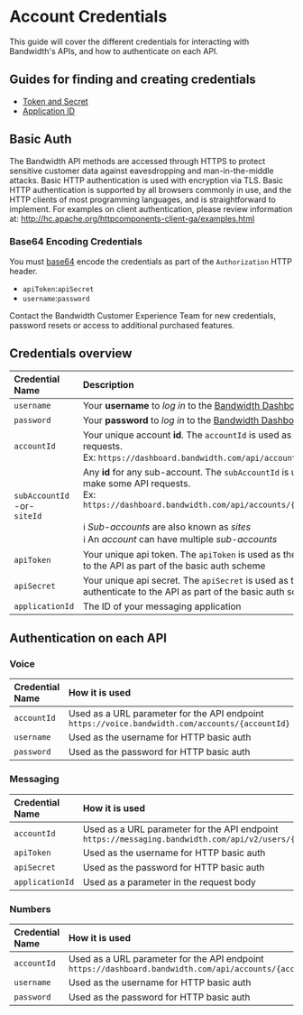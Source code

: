 # Account Credentials

This guide will cover the different credentials for interacting with Bandwidth's APIs, and how to authenticate on each API.

## Guides for finding and creating credentials
* [Token and Secret](https://support.bandwidth.com/hc/en-us/articles/360014110974)
* [Application ID](https://support.bandwidth.com/hc/en-us/articles/360013007654)

## Basic Auth

The Bandwidth API methods are accessed through HTTPS to protect sensitive customer data against eavesdropping and man-in-the-middle attacks. Basic HTTP authentication is used with encryption via TLS. Basic HTTP authentication is supported by all browsers commonly in use, and the HTTP clients of most programming languages, and is straightforward to implement.
For examples on client authentication, please review information at: http://hc.apache.org/httpcomponents-client-ga/examples.html

### Base64 Encoding Credentials

You must [base64](https://en.wikipedia.org/wiki/Base64) encode the credentials as part of the `Authorization` HTTP header.
* `apiToken`:`apiSecret`
* `username`:`password`

Contact the Bandwidth Customer Experience Team for new credentials, password resets or access to additional purchased features.
<br>

## Credentials overview

| Credential Name                        | Description                                                                                                                                                                                                                                                                                             | Example                                            |
|:---------------------------------------|:--------------------------------------------------------------------------------------------------------------------------------------------------------------------------------------------------------------------------------------------------------------------------------------------------------|:---------------------------------------------------|
| `username`                             | Your **username** to *log in* to the [Bandwidth Dashboard](https://dashboard.bandwidth.com)                                                                                                                                                                                                             | `jdoe`                                             |
| `password`                             | Your **password** to *log in* to the [Bandwidth Dashboard](https://dashboard.bandwidth.com)                                                                                                                                                                                                             | `correct-horse-battery-staple`                     |
| `accountId`                            | Your unique account **id**.  The `accountId` is used as part of the url to make API requests. <br> Ex: `https://dashboard.bandwidth.com/api/accounts/{accountId}/`                                                                                                                                      | `920012`                                           |
| `subAccountId` <br> -or- <br> `siteId` | Any **id** for any sub-account.  The `subAccountId` is used as part of the url to make some API requests. <br> Ex: `https://dashboard.bandwidth.com/api/accounts/{accountId}/sites/{sideId}` <br><br> ℹ️ *Sub-accounts* are also known as *sites* <br> ℹ️ An *account* can have multiple *sub-accounts* | `13606`                                            |
| `apiToken`                             | Your unique api token.  The `apiToken` is used as the **username** to authenticate to the API as part of the basic auth scheme                                                                                                                                                                          | `f12a9edeed04ecd21b303c6f1f9f0831a1482f7f3c59199e` |
| `apiSecret`                            | Your unique api secret.  The `apiSecret` is used as the **password** to authenticate to the API as part of the basic auth scheme                                                                                                                                                                        | `j54935lddasl837592356aasdf8359hlo3`               |
| `applicationId`                        | The ID of your messaging application                                                                                                                                                                                                                                                                    | `532qd-fk5odk5-dlslka40-l5k3lsdmc`                 |

## Authentication on each API

### Voice

| Credential Name | How it is used                                                                                    |
|:----------------|:--------------------------------------------------------------------------------------------------|
| `accountId`     | Used as a URL parameter for the API endpoint `https://voice.bandwidth.com/accounts/{accountId}` |
| `username`      | Used as the username for HTTP basic auth                                                          |
| `password`     | Used as the password for HTTP basic auth                                                          |

### Messaging

| Credential Name | How it is used                                                                                                   |
|:----------------|:-----------------------------------------------------------------------------------------------------------------|
| `accountId`     | Used as a URL parameter for the API endpoint `https://messaging.bandwidth.com/api/v2/users/{accountId}/messages` |
| `apiToken`      | Used as the username for HTTP basic auth                                                                         |
| `apiSecret`     | Used as the password for HTTP basic auth                                                                         |
| `applicationId` | Used as a parameter in the request body                                                                          |

### Numbers

| Credential Name | How it is used                                                                                          |
|:----------------|:--------------------------------------------------------------------------------------------------------|
| `accountId`     | Used as a URL parameter for the API endpoint `https://dashboard.bandwidth.com/api/accounts/{accountId}` |
| `username`      | Used as the username for HTTP basic auth                                                                |
| `password`      | Used as the password for HTTP basic auth                                                                |

<br>
